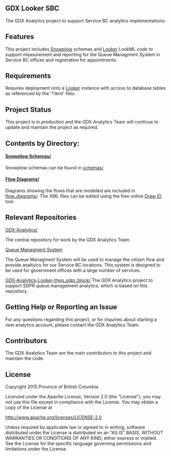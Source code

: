 ## GDX Looker SBC

The GDX Analytics project to support Service BC analytics implementations. 

## Features
 
This project includes [Snowplow](https://snowplowanalytics.com/) schemas and [Looker](https://looker.com/) LookML code to support measurement and reporting for the Queue Managment System in Service BC offices and registration for appointments. 
 
## Requirements
 
Requires deployment onto a [Looker](https://looker.com/) instance with access to database tables as referenced by the '*.lkml' files.
 
## Project Status
 
This project is in production and the GDX Analytics Team will continue to update and maintain the project as required.

## Contents by Directory:

#### [Snowplow Schemas/ ](./schemas/)

Snowplow schemas can be found in [schemas/](./schemas/).

#### [Flow Diagrams/ ](./flow_diagrams/)

Diagrams showing the flows that are modelled are included in [flow_diagrams/](./flow_diagrams/). The XML files can be edited using the free online [Draw IO](https://www.draw.io/) tool.

## Relevant Repositories
[GDX-Analytics/](https://github.com/bcgov/GDX-Analytics/)

The central repository for work by the GDX Analytics Team.

[Queue Managment System](https://github.com/bcgov/queue-management)

The Queue Managment System will be used to manage the citizen flow and provide analtyics for our Service BC locations. This system is designed to be used for government offices with a large number of services.

[GDX-Analytics-Looker-theq_sdpr_block/](GDX-Analytics-Looker-theq_sdpr_block)
The GDX Analytics project to support SDPR queue management analytics, which is based on this repository.

## Getting Help or Reporting an Issue
 
For any questions regarding this project, or for inquiries about starting a new analytics account, please contact the GDX Analytics Team.

## Contributors

The GDX Analytics Team are the main contributors to this project and maintain the code.

## License

Copyright 2015 Province of British Columbia

Licensed under the Apache License, Version 2.0 (the "License");
you may not use this file except in compliance with the License.
You may obtain a copy of the License at

   http://www.apache.org/licenses/LICENSE-2.0

Unless required by applicable law or agreed to in writing, software
distributed under the License is distributed on an "AS IS" BASIS,
WITHOUT WARRANTIES OR CONDITIONS OF ANY KIND, either express or implied.
See the License for the specific language governing permissions and limitations under the License.
